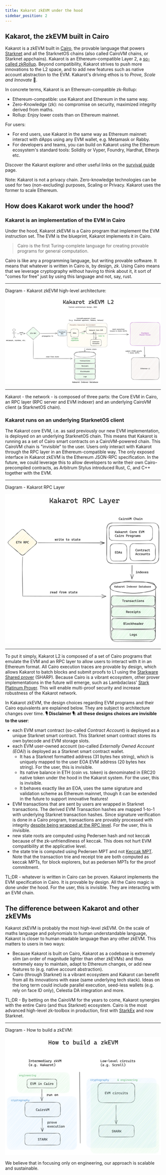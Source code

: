```yaml
---
title: Kakarot zkEVM under the hood
sidebar_position: 2
---
```


## Kakarot, the zkEVM built in Cairo

Kakarot is a zkEVM built in [Cairo](https://www.cairo-lang.org/), the provable
language that powers [Starknet](https://starkware.co/starknet/) and all the
StarknetOS chains (also called CairoVM chains, or Starknet appchains). Kakarot
is an Ethereum-compatible Layer 2, a
[so-called zkRollup](https://ethereum.org/developers/docs/scaling/zk-rollups).
Beyond compatibility, Kakarot strives to push more innovations to the L2 space,
and to add new features such as native account abstraction to the EVM. Kakarot's
driving ethos is to _Prove, Scale and Innovate_ 🥕.

In concrete terms, Kakarot is an Ethereum-compatible zk-Rollup:

- Ethereum-compatible: use Kakarot and Ethereum in the same way.
- Zero-Knowledge (zk): no compromise on security, maximized integrity derived
  from maths.
- Rollup: Enjoy lower costs than on Ethereum mainnet.

For users:

- For end users, use Kakarot ìn the same way as Ethereum mainnet: interact with
  dApps using any EVM wallet, e.g. Metamask or Rabby.
- For developers and teams, you can build on Kakarot using the Ethereum
  ecosystem's standard tools: Solidity or Vyper, Foundry, Hardhat, Etherjs etc.

Discover the Kakarot explorer and other useful links on the
[survival guide](survival-guide) page.

Note: Kakarot is not a privacy chain. Zero-knowledge technologies can be used
for two (non-excluding) purposes, Scaling or Privacy. Kakarot uses the former to
scale Ethereum.

## How does Kakarot work under the hood?

### Kakarot is an implementation of the EVM in Cairo

Under the hood, Kakarot zkEVM is a Cairo program that implement the EVM
instruction set. The EVM is the blueprint, Kakarot implements it in Cairo.

> Cairo is the first Turing-complete language for creating provable programs for
> general computation.

Cairo is like any a programming language, but writing provable software. It
means that whatever is written in Cairo is, by design, _zk_. Using Cairo means
that we leverage cryptography without having to think about it, it sort of
"comes for free" just by using this language and not, say, rust.

---

Diagram - Kakarot zkEVM high-level architecture:

![Kakarot zkEVM architecture diagram](../../static/diagrams/kakarot_zkevm.png)

---

Kakarot - the network - is composed of three parts: the Core EVM in Cairo, an
RPC layer (RPC server and EVM indexer) and an underlying CairoVM client (a
StarknetOS chain).

### Kakarot runs on an underlying StarknetOS client

The Kakarot core EVM, i.e. as said previously our new EVM implementation, is
deployed on an underlying StarknetOS chain. This means that Kakarot is running
as a set of Cairo smart contracts on a CairoVM-powered chain. This CairoVM chain
is "invisible" to the user. Users only interact with Kakarot through the RPC
layer in an Ethereum-compatible way. The only exposed interface in Kakarot zkEVM
is the Ethereum JSON-RPC specification. In the future, we could leverage this to
allow developers to write their own Cairo-precompiled contracts, as Arbitrum
Stylus introduced Rust, C, and C++ together with the EVM.

---

Diagram - Kakarot RPC Layer

![Kakarot RPC Layer](../../static/diagrams/kakarot_rpc.png)

---

To put it simply, Kakarot L2 is composed of a set of Cairo programs that emulate
the EVM and an RPC layer to allow users to interact with it in an Ethereum
format. All Cairo execution traces are provable by design, which allows Kakarot
to batch blocks and submit proofs to L1 using the
[Starkware Shared prover](https://starkware.co/tech-stack/) (SHARP). Because
Cairo is a vibrant ecosystem, other prover implementations in the future will
emerge, such as Lambdaclass'
[Stark Platinum Prover](https://github.com/lambdaclass/lambdaworks/tree/main/provers).
This will enable multi-proof security and increase robustness of the Kakarot
network.

In Kakarot zkEVM, the design choices regarding EVM programs and their Cairo
equivalents are explained below. They are subject to architecture changes over
time. **🎙️ Disclaimer 🎙️: all these designs choices are invisible to the user**:

- each EVM smart contract (so-called _Contract Account_) is deployed as a unique
  Starknet smart contract. This Starknet smart contract stores its own bytecode
  and EVM storage slots.
- each EVM user-owned account (so-called _Externally Owned Account (EOA)_) is
  deployed as a Starknet smart contract wallet.
  - It has a Starknet formatted address (31 bytes hex string), which is uniquely
    mapped to the user EOA EVM address (20 bytes hex string). For the user, this
    is invisible.
  - Its native balance in ETH (coin vs. token) is denominated in ERC20 native
    token under the hood in the Kakarot system. For the user, this is invisible.
  - It behaves exactly like an EOA, uses the same signature and validation
    scheme as Ethereum mainnet, though it can be extended in the future to
    support innovative features!
- EVM transactions that are sent by users are wrapped in Starknet transactions.
  The derived EVM Transaction hashes are mapped 1-to-1 with underlying Starknet
  transaction hashes. Since signature verification is done in a Cairo program,
  transactions are provably processed with integrity
  [despite being wrapped at the RPC level](https://github.com/kkrt-labs/kakarot-rpc/blob/bcadfc9b38ac934f73832b3a3485c15f08d66218/src/eth_rpc/servers/eth_rpc.rs#L236).
  For the user, this is invisible.
- new state roots are computed using Pedersen hash and not keccak because of the
  zk-unfriendliness of keccak. This does not hurt EVM compatibility at the
  applicative level.
- the state trie is computed using Pedersen MPT and not
  [Keccak MPT](https://ethereum.org/developers/docs/data-structures-and-encoding/patricia-merkle-trie).
  Note that the transaction trie and receipt trie are both computed as keccak
  MPTs, for block explorers, but as pedersen MPTs for the proof commitment.

TL;DR - whatever is written in Cairo can be proven. Kakarot implements the EVM
specification in Cairo. It is provable by design. All the Cairo magic is done
under the hood. For the user, this is invisible. They are interacting with an
EVM chain.

## The difference between Kakarot and other zkEVMs

Kakarot zkEVM is probably the most high-level zkEVM. On the scale of maths
language and polynomials to human understandable language, Kakarot is closer to
human readable language than any other zkEVM. This matters to users in two ways:

- Because Kakarot is built on Cairo, Kakarot as a codebase is extremely slim (an
  order of magnitude lighter than other zkEVMs) and thus extremely easy to
  maintain, adapt to Ethereum changes, or add new features to (e.g. native
  account abstraction).
- Cairo (through Starknet) is a vibrant ecosystem and Kakarot can benefit from
  all its innovations with ease (same underlying tech stack). Ideas on the long
  term could include parallel execution, seed-less wallets (e.g. rely on face ID
  only), Celestia DA integration and more.

TL;DR - By betting on the CairoVM for the years to come, Kakarot synergies with
the entire Cairo (and thus Starknet) ecosystem. Cairo is the most advanced
high-level zk-toolbox in production, first with
[StarkEx](https://www.theblock.co/post/237064/starkex-layer-2-records-1-trillion-in-on-chain-trading-volume-since-june-2020)
and now Starknet.

---

Diagram - How to build a zkEVM:

![Different ways to build a zkEVM: low-level circuits or intermediary zkVM](../../static/diagrams/how_to_build_a_zkevm.png)

We believe that in focusing only on engineering, our approach is scalable and
sustainable.

<!-- For information unrelated to documentation effort, link to external URLs to decrease the area to maintain: docs should contain doc-related content, and for other content (e.g. how did Kakarot start, what is the roadmap, etc.), use other media -->
